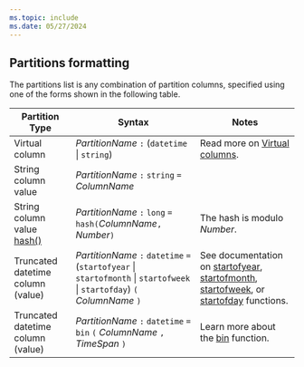 ```yaml
---
ms.topic: include
ms.date: 05/27/2024
---
```


## Partitions formatting

The partitions list is any combination of partition columns, specified using one of the forms shown in the following table.

|Partition Type|Syntax|Notes|
|--|--|--|
|Virtual column|*PartitionName* `:` (`datetime` \| `string`)|Read more on [Virtual columns](../kusto/management/external-tables-azure-storage.md#virtual-columns).|
|String column value|*PartitionName* `:` `string` `=` *ColumnName*||
|String column value [hash()](../kusto/query/hash-function.md)|*PartitionName* `:` `long` `=` `hash(`*ColumnName*`,` *Number*`)`|The hash is modulo *Number*.|
|Truncated datetime column (value)|*PartitionName* `:` `datetime` `=` (`startofyear` \| `startofmonth` \| `startofweek` \| `startofday`) `(` *ColumnName* `)`|See documentation on [startofyear](../kusto/query/startofyear-function.md), [startofmonth](../kusto/query/startofmonth-function.md), [startofweek](../kusto/query/startofweek-function.md), or [startofday](../kusto/query/startofday-function.md) functions.|
|Truncated datetime column (value) | *PartitionName* `:` `datetime` `=` `bin` `(` *ColumnName* `,` *TimeSpan* `)`|Learn more about the [bin](../kusto/query/bin-function.md) function.|
